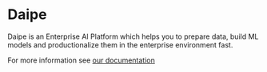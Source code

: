 # Daipe

Daipe is an Enterprise AI Platform which helps you to prepare data, build ML models and productionalize them in the enterprise environment fast.

For more information see [our documentation](https://docs.daipe.ai/)

